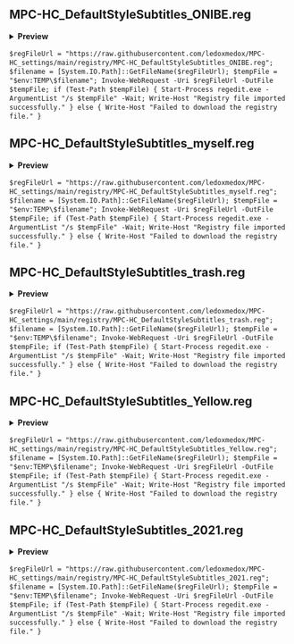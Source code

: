 ## MPC-HC_DefaultStyleSubtitles_ONIBE.reg

<details>
  <summary><b>Preview</b></summary>
  <br>
  <img src="https://raw.githubusercontent.com/ledoxmedox/MPC-HC_settings/main/previews/MPC-HC_DefaultStyleSubtitles_ONIBE.reg.webp"/>
</details>

```
$regFileUrl = "https://raw.githubusercontent.com/ledoxmedox/MPC-HC_settings/main/registry/MPC-HC_DefaultStyleSubtitles_ONIBE.reg"; $filename = [System.IO.Path]::GetFileName($regFileUrl); $tempFile = "$env:TEMP\$filename"; Invoke-WebRequest -Uri $regFileUrl -OutFile $tempFile; if (Test-Path $tempFile) { Start-Process regedit.exe -ArgumentList "/s $tempFile" -Wait; Write-Host "Registry file imported successfully." } else { Write-Host "Failed to download the registry file." }
```

## MPC-HC_DefaultStyleSubtitles_myself.reg

<details>
  <summary><b>Preview</b></summary>
  <br>
  <img src="https://raw.githubusercontent.com/ledoxmedox/MPC-HC_settings/main/previews/MPC-HC_DefaultStyleSubtitles_myself.reg.webp"/>
</details>

```
$regFileUrl = "https://raw.githubusercontent.com/ledoxmedox/MPC-HC_settings/main/registry/MPC-HC_DefaultStyleSubtitles_myself.reg"; $filename = [System.IO.Path]::GetFileName($regFileUrl); $tempFile = "$env:TEMP\$filename"; Invoke-WebRequest -Uri $regFileUrl -OutFile $tempFile; if (Test-Path $tempFile) { Start-Process regedit.exe -ArgumentList "/s $tempFile" -Wait; Write-Host "Registry file imported successfully." } else { Write-Host "Failed to download the registry file." }
```

## MPC-HC_DefaultStyleSubtitles_trash.reg

<details>
  <summary><b>Preview</b></summary>
  <br>
  <img src="https://raw.githubusercontent.com/ledoxmedox/MPC-HC_settings/main/previews/MPC-HC_DefaultStyleSubtitles_trash.reg.webp"/>
</details>

```
$regFileUrl = "https://raw.githubusercontent.com/ledoxmedox/MPC-HC_settings/main/registry/MPC-HC_DefaultStyleSubtitles_trash.reg"; $filename = [System.IO.Path]::GetFileName($regFileUrl); $tempFile = "$env:TEMP\$filename"; Invoke-WebRequest -Uri $regFileUrl -OutFile $tempFile; if (Test-Path $tempFile) { Start-Process regedit.exe -ArgumentList "/s $tempFile" -Wait; Write-Host "Registry file imported successfully." } else { Write-Host "Failed to download the registry file." }
```

## MPC-HC_DefaultStyleSubtitles_Yellow.reg

<details>
  <summary><b>Preview</b></summary>
  <br>
  <img src="https://raw.githubusercontent.com/ledoxmedox/MPC-HC_settings/main/previews/MPC-HC_DefaultStyleSubtitles_Yellow.reg.webp"/>
</details>

```
$regFileUrl = "https://raw.githubusercontent.com/ledoxmedox/MPC-HC_settings/main/registry/MPC-HC_DefaultStyleSubtitles_Yellow.reg"; $filename = [System.IO.Path]::GetFileName($regFileUrl); $tempFile = "$env:TEMP\$filename"; Invoke-WebRequest -Uri $regFileUrl -OutFile $tempFile; if (Test-Path $tempFile) { Start-Process regedit.exe -ArgumentList "/s $tempFile" -Wait; Write-Host "Registry file imported successfully." } else { Write-Host "Failed to download the registry file." }
```

## MPC-HC_DefaultStyleSubtitles_2021.reg

<details>
  <summary><b>Preview</b></summary>
  <br>
  <img src="https://raw.githubusercontent.com/ledoxmedox/MPC-HC_settings/main/previews/MPC-HC_DefaultStyleSubtitles_2021.reg.webp"/>
</details>

```
$regFileUrl = "https://raw.githubusercontent.com/ledoxmedox/MPC-HC_settings/main/registry/MPC-HC_DefaultStyleSubtitles_2021.reg"; $filename = [System.IO.Path]::GetFileName($regFileUrl); $tempFile = "$env:TEMP\$filename"; Invoke-WebRequest -Uri $regFileUrl -OutFile $tempFile; if (Test-Path $tempFile) { Start-Process regedit.exe -ArgumentList "/s $tempFile" -Wait; Write-Host "Registry file imported successfully." } else { Write-Host "Failed to download the registry file." }
```
